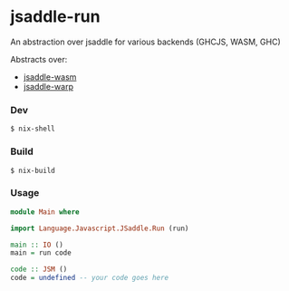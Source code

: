 jsaddle-run
===================

An abstraction over jsaddle for various backends (GHCJS, WASM, GHC)

Abstracts over:
  - [jsaddle-wasm](https://github.com/amesgen/jsaddle-wasm)
  - [jsaddle-warp](https://hackage.haskell.org/package/jsaddle-warp)

### Dev

```nix-shell
$ nix-shell
```

### Build

```nix-shell
$ nix-build
```

### Usage

```haskell
module Main where

import Language.Javascript.JSaddle.Run (run)

main :: IO ()
main = run code

code :: JSM ()
code = undefined -- your code goes here
```



